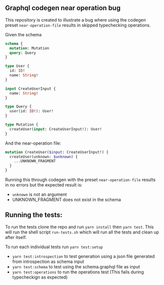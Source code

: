## Graphql codegen near operation bug

This repository is created to illustrate a bug where using the codegen preset `near-operation-file` results in skipped typechecking operations.

Given the schema

```graphql
schema {
  mutation: Mutation
  query: Query
}

type User {
  id: ID!
  name: String!
}

input CreateUserInput {
  name: String!
}

type Query {
  user(id: ID!): User!
}

type Mutation {
  createUser(input: CreateUserInput!): User!
}
```

And the near-operation file:

```graphql
mutation CreateUser($input: CreateUserInput!) {
  createUser(unknown: $unknown) {
    ...UNKNOWN_FRAGMENT
  }
}
```

Running this through codegen with the preset `near-operation-file`
results in no errors but the expected result is:

- `unknown` is not an argument
- UNKNOWN_FRAGMENT does not exist in the schema

## Running the tests:

To run the tests clone the repo and run `yarn install` then `yarn test`.
This will run the shell script `run-tests.sh` which will run all the tests and clean up after itself.

To run each individual tests run `yarn test:setup`

- `yarn test:introspection` to test generation using a json file generated from introspection as schema input
- `yarn test:schema` to test using the schema.graphql file as input
- `yarn test:operations` to run the operations test (This fails during typecheckign as expected)

